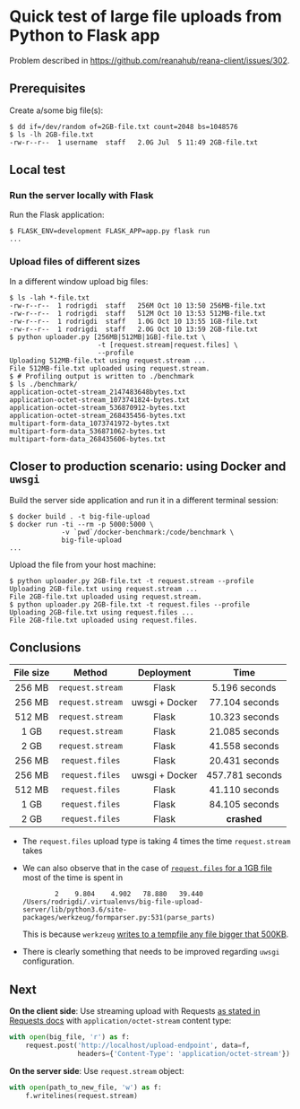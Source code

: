 # Quick test of large file uploads from Python to Flask app

Problem described in https://github.com/reanahub/reana-client/issues/302.

## Prerequisites

Create a/some big file(s):

```console
$ dd if=/dev/random of=2GB-file.txt count=2048 bs=1048576
$ ls -lh 2GB-file.txt
-rw-r--r--  1 username  staff   2.0G Jul  5 11:49 2GB-file.txt
```

## Local test

### Run the server locally with Flask

Run the Flask application:

```console
$ FLASK_ENV=development FLASK_APP=app.py flask run
...
```

### Upload files of different sizes

In a different window upload big files:

```console
$ ls -lah *-file.txt
-rw-r--r--  1 rodrigdi  staff   256M Oct 10 13:50 256MB-file.txt
-rw-r--r--  1 rodrigdi  staff   512M Oct 10 13:53 512MB-file.txt
-rw-r--r--  1 rodrigdi  staff   1.0G Oct 10 13:55 1GB-file.txt
-rw-r--r--  1 rodrigdi  staff   2.0G Oct 10 13:59 2GB-file.txt
$ python uploader.py [256MB|512MB|1GB]-file.txt \
                      -t [request.stream|request.files] \
                      --profile
Uploading 512MB-file.txt using request.stream ...
File 512MB-file.txt uploaded using request.stream.
$ # Profiling output is written to ./benchmark
$ ls ./benchmark/
application-octet-stream_2147483648bytes.txt
application-octet-stream_1073741824-bytes.txt
application-octet-stream_536870912-bytes.txt
application-octet-stream_268435456-bytes.txt
multipart-form-data_1073741972-bytes.txt
multipart-form-data_536871062-bytes.txt
multipart-form-data_268435606-bytes.txt
```

## Closer to production scenario: using Docker and `uwsgi`

Build the server side application and run it in a different terminal session:

```console
$ docker build . -t big-file-upload
$ docker run -ti --rm -p 5000:5000 \
             -v `pwd`/docker-benchmark:/code/benchmark \
             big-file-upload
...
```

Upload the file from your host machine:

```console
$ python uploader.py 2GB-file.txt -t request.stream --profile
Uploading 2GB-file.txt using request.stream ...
File 2GB-file.txt uploaded using request.stream.
$ python uploader.py 2GB-file.txt -t request.files --profile
Uploading 2GB-file.txt using request.files ...
File 2GB-file.txt uploaded using request.files.
```

## Conclusions

| File size     | Method           | Deployment     | Time            |
| :-----------: |:----------------:| :------------: |:--------------:|
| 256 MB        | `request.stream` | Flask          | 5.196 seconds   |
| 256 MB        | `request.stream` | uwsgi + Docker | 77.104 seconds  |
| 512 MB        | `request.stream` | Flask          | 10.323 seconds  |
| 1 GB          | `request.stream` | Flask          | 21.085 seconds  |
| 2 GB          | `request.stream` | Flask          | 41.558 seconds  |
| 256 MB        | `request.files`  | Flask          | 20.431 seconds  |
| 256 MB        | `request.files`  | uwsgi + Docker | 457.781 seconds |
| 512 MB        | `request.files`  | Flask          | 41.110 seconds  |
| 1 GB          | `request.files`  | Flask          | 84.105 seconds  |
| 2 GB          | `request.files`  | Flask          | **crashed**     |

- The `request.files` upload type is taking 4 times the time `request.stream` takes

- We can also observe that in the case of
[`request.files` for a 1GB file](./benchmark/multipart-form-data_1073741972-bytes.txt) most of the time is spent in

    ```
            2    9.804    4.902   78.880   39.440 /Users/rodrigdi/.virtualenvs/big-file-upload-server/lib/python3.6/site-packages/werkzeug/formparser.py:531(parse_parts)
    ```

    This is because `werkzeug` [writes to a tempfile any file bigger that 500KB](https://github.com/pallets/werkzeug/blob/e7ba08f209477cb453f15113f9a4d527a6e81bfe/src/werkzeug/formparser.py#L53-L62).

- There is clearly something that needs to be improved regarding `uwsgi`
configuration.

## **Next**

**On the client side**: Use streaming upload with Requests [as stated in Requests docs](https://requests.kennethreitz.org//en/v1.1.0/user/advanced/#streaming-uploads) with `application/octet-stream` content type:

```python
with open(big_file, 'r') as f:
    request.post('http://localhost/upload-endpoint', data=f,
                 headers={'Content-Type': 'application/octet-stream'})
```

**On the server side**: Use `request.stream` object:
```python
with open(path_to_new_file, 'w') as f:
    f.writelines(request.stream)
```
